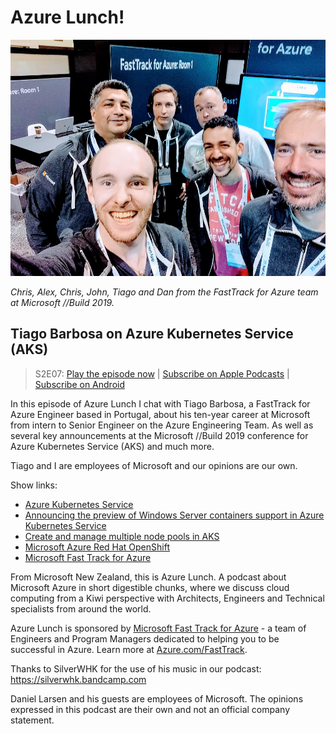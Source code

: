# Azure Lunch!

![FastTrack for Azure at //Build 2019](./s2point1reboot_960.png)

_Chris, Alex, Chris, John, Tiago and Dan from the FastTrack for Azure team at Microsoft //Build 2019._

## Tiago Barbosa on Azure Kubernetes Service (AKS)

> S2E07: [Play the episode now](https://azurelunch.azurefd.net/episodes/azure-lunch-s2e07.mp3) |
> [Subscribe on Apple Podcasts](https://podcasts.apple.com/nz/podcast/azure-lunch/id1436427476)
| [Subscribe on Android](https://subscribeonandroid.com/azurelunchnz.azureedge.net/podcast/feed.rss)

In this episode of Azure Lunch I chat with Tiago Barbosa, a FastTrack for Azure Engineer based in Portugal,
about his ten-year career at Microsoft from intern to Senior Engineer on the Azure Engineering Team.
As well as several key announcements at the Microsoft //Build 2019 conference for Azure Kubernetes Service 
(AKS) and much more. 

<p>Tiago and I are employees of Microsoft and our opinions are our own.</p>

<p>Show links:</p>

<ul>
<li><a href="https://azure.microsoft.com/en-us/services/kubernetes-service/">Azure Kubernetes Service</a></li>
<li><a href="https://azure.microsoft.com/en-us/blog/announcing-the-preview-of-windows-server-containers-support-in-azure-kubernetes-service/">Announcing 
the preview of Windows Server containers support in Azure Kubernetes Service</a></li>
<li><a href="https://docs.microsoft.com/en-us/azure/aks/use-multiple-node-pools">Create and manage multiple 
node pools in AKS</a></li>
<li><a href="https://www.openshift.com/products/azure-openshift">Microsoft Azure Red Hat OpenShift</a></li>
<li><a href="https://azure.com/FastTrack">Microsoft Fast Track for Azure</a></li>
</ul>

<p>From Microsoft New Zealand, this is Azure Lunch. A podcast about Microsoft Azure in short digestible
chunks, where we discuss cloud computing from a Kiwi perspective with Architects, Engineers and Technical
specialists from around the world.</p>

<p>Azure Lunch is sponsored by <a href="https://azure.com/FastTrack">Microsoft Fast Track for Azure</a> 
- a team of Engineers and Program Managers dedicated to helping you to be successful in Azure. Learn 
more at <a href="https://azure.com/FastTrack">Azure.com/FastTrack</a>.</p>

<p>Thanks to SilverWHK for the use of his music in our podcast: <a href="https://silverwhk.bandcamp.com/">https://silverwhk.bandcamp.com</a></p>

<p>Daniel Larsen and his guests are employees of Microsoft. The opinions expressed in this podcast are
their own and not an official company statement.</p>
